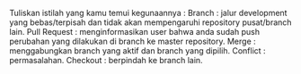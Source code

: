 Tuliskan istilah yang kamu temui kegunaannya :
Branch : jalur development yang bebas/terpisah dan tidak akan mempengaruhi repository pusat/branch lain.
Pull Request : menginformasikan user bahwa anda sudah push perubahan yang dilakukan di branch ke master repository.
Merge : menggabungkan branch yang aktif dan branch yang dipilih.
Conflict : permasalahan.
Checkout : berpindah ke branch lain.
